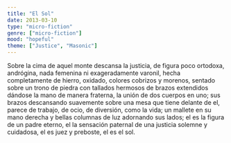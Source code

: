 ```yaml
---
title: "El Sol"
date: 2013-03-10
type: "micro-fiction"
genre: ["micro-fiction"]
mood: "hopeful"
theme: ["Justice", "Masonic"]
---
```


Sobre la cima de aquel monte descansa la justicia, de figura poco ortodoxa, 
andrógina, nada femenina ni exageradamente varonil, hecha completamente de 
hierro, oxidado, colores cobrizos y morenos, sentado sobre un trono de piedra 
con tallados hermosos de brazos extendidos dándose la mano de manera fraterna, 
la unión de dos cuerpos en uno; sus brazos descansando suavemente sobre una 
mesa que tiene delante de el, parece de trabajo, de ocio, de diversión, como 
la vida; un mallete en su mano derecha y bellas columnas de luz adornando sus 
lados; el es la figura de un padre eterno, el la sensación paternal de una 
justicia solemne y cuidadosa, el es juez y preboste, el es el sol.
